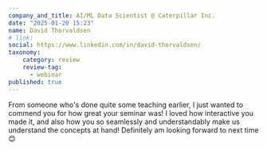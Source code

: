 ```yaml
---
company_and_title: AI/ML Data Scientist @ Caterpillar Inc.
date: "2025-01-20 15:23"
name: David Thorvaldsen
# link:
social: https://www.linkedin.com/in/david-thorvaldsen/
taxonomy:
    category: review
    review-tag:
      - webinar
published: true
---
```


From someone who's done quite some teaching earlier, I just wanted to commend you for how great your seminar was! I loved how interactive you made it, and also how <span>you so seamlessly and understandably make us understand the concepts at hand</span>! Definitely am looking forward to next time 😊
